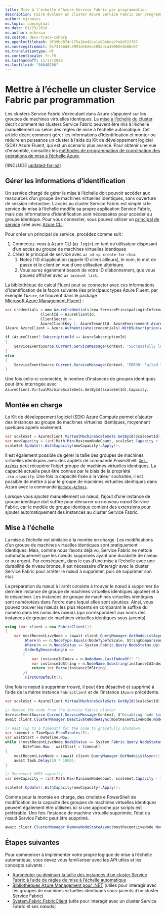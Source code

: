 ```yaml
---
title: Mise à l’échelle d’Azure Service Fabric par programmation
description: Faire évoluer un cluster Azure Service Fabric par programmation, selon des déclencheurs personnalisés
author: mjrousos
ms.topic: conceptual
ms.date: 01/23/2018
ms.author: mikerou
ms.custom: devx-track-csharp
ms.openlocfilehash: 9f39bd874c1f5a1be42ca1c88e6ea2fe8df22f87
ms.sourcegitcommit: 8e7316bd4c4991de62ea485adca30065e5b86c67
ms.translationtype: HT
ms.contentlocale: fr-FR
ms.lasthandoff: 11/17/2020
ms.locfileid: "94648206"
---
```

# <a name="scale-a-service-fabric-cluster-programmatically"></a>Mettre à l’échelle un cluster Service Fabric par programmation 

Les clusters Service Fabric s’exécutant dans Azure s’appuient sur les groupes de machines virtuelles identiques.  La [mise à l’échelle du cluster](./service-fabric-cluster-scale-in-out.md) décrit comment les clusters Service Fabric peuvent être mis à l’échelle manuellement ou selon des règles de mise à l’échelle automatique. Cet article décrit comment gérer les informations d’identification et monter ou réduire en puissance un cluster à l’aide du Kit de développement logiciel (SDK) Azure Fluent, qui est un scénario plus avancé. Pour obtenir une vue d’ensemble, consultez les [méthodes de programmation de coordination des opérations de mise à l’échelle Azure](service-fabric-cluster-scaling.md#programmatic-scaling). 


[!INCLUDE [updated-for-az](../../includes/updated-for-az.md)]

## <a name="manage-credentials"></a>Gérer les informations d’identification
Un service chargé de gérer la mise à l’échelle doit pouvoir accéder aux ressources d’un groupe de machines virtuelles identiques, sans ouverture de session interactive. L’accès au cluster Service Fabric est simple si le service de mise à l’échelle modifie sa propre application Service Fabric, mais des informations d’identification sont nécessaires pour accéder au groupe identique. Pour vous connecter, vous pouvez utiliser un [principal de service](/cli/azure/create-an-azure-service-principal-azure-cli) créé avec [Azure CLI](https://github.com/azure/azure-cli).

Pour créer un principal de service, procédez comme suit :

1. Connectez-vous à Azure CLI (`az login`) en tant qu’utilisateur disposant d’un accès au groupe de machines virtuelles identiques
2. Créez le principal de service avec `az ad sp create-for-rbac`
    1. Notez l’ID d’application (appelé ID client ailleurs), le nom, le mot de passe et le client en vue d’une utilisation ultérieure.
    2. Vous aurez également besoin de votre ID d’abonnement, que vous pouvez afficher avec `az account list`.

La bibliothèque de calcul Fluent peut se connecter avec ces informations d’identification de la façon suivante (les principaux types Azure Fluent, par exemple `IAzure`, se trouvent dans le package [Microsoft.Azure.Management.Fluent](https://www.nuget.org/packages/Microsoft.Azure.Management.Fluent/)) :

```csharp
var credentials = new AzureCredentials(new ServicePrincipalLoginInformation {
                ClientId = AzureClientId,
                ClientSecret = 
                AzureClientKey }, AzureTenantId, AzureEnvironment.AzureGlobalCloud);
IAzure AzureClient = Azure.Authenticate(credentials).WithSubscription(AzureSubscriptionId);

if (AzureClient?.SubscriptionId == AzureSubscriptionId)
{
    ServiceEventSource.Current.ServiceMessage(Context, "Successfully logged into Azure");
}
else
{
    ServiceEventSource.Current.ServiceMessage(Context, "ERROR: Failed to login to Azure");
}
```

Une fois celle-ci connectée, le nombre d’instances de groupes identiques peut être interrogée avec `AzureClient.VirtualMachineScaleSets.GetById(ScaleSetId).Capacity`.

## <a name="scaling-out"></a>Montée en charge
Le Kit de développement logiciel (SDK) Azure Compute permet d’ajouter des instances au groupe de machines virtuelles identiques, moyennant quelques appels seulement.

```csharp
var scaleSet = AzureClient.VirtualMachineScaleSets.GetById(ScaleSetId);
var newCapacity = (int)Math.Min(MaximumNodeCount, scaleSet.Capacity + 1);
scaleSet.Update().WithCapacity(newCapacity).Apply(); 
``` 

Il est également possible de gérer la taille des groupes de machines virtuelles identiques avec des applets de commande PowerShell. [`Get-AzVmss`](/powershell/module/az.compute/get-azvmss) peut récupérer l’objet groupe de machines virtuelles identiques. La capacité actuelle peut être connue par le biais de la propriété `.sku.capacity`. Une fois la capacité fixée à la valeur souhaitée, il est possible de mettre à jour le groupe de machines virtuelles identiques dans Azure avec la commande [`Update-AzVmss`](/powershell/module/az.compute/update-azvmss).

Lorsque vous ajoutez manuellement un nœud, l’ajout d’une instance de groupe identique doit suffire pour démarrer un nouveau nœud Service Fabric, car le modèle de groupe identique contient des extensions pour ajouter automatiquement des instances au cluster Service Fabric. 

## <a name="scaling-in"></a>Mise à l'échelle

La mise à l’échelle est similaire à la montée en charge. Les modifications d’un groupe de machines virtuelles identiques sont pratiquement identiques. Mais, comme nous l’avons déjà vu, Service Fabric ne nettoie automatiquement que les nœuds supprimés ayant une durabilité de niveau or ou argent. Par conséquent, dans le cas d’une mise à l’échelle avec une durabilité de niveau bronze, il est nécessaire d’interagir avec le cluster Service Fabric pour arrêter le nœud à supprimer, puis de supprimer son état.

La préparation du nœud à l’arrêt consiste à trouver le nœud à supprimer (la dernière instance de groupe de machines virtuelles identiques ajoutée) et à le désactiver. Les instances de groupe de machines virtuelles identiques sont numérotées dans l’ordre dans lequel elles sont ajoutées. Ainsi, vous pouvez trouver les nœuds les plus récents en comparant le suffixe du numéro dans les noms des nœuds (qui correspondent aux noms des instances de groupe de machines virtuelles identiques sous-jacents). 

```csharp
using (var client = new FabricClient())
{
    var mostRecentLiveNode = (await client.QueryManager.GetNodeListAsync())
        .Where(n => n.NodeType.Equals(NodeTypeToScale, StringComparison.OrdinalIgnoreCase))
        .Where(n => n.NodeStatus == System.Fabric.Query.NodeStatus.Up)
        .OrderByDescending(n =>
        {
            var instanceIdIndex = n.NodeName.LastIndexOf("_");
            var instanceIdString = n.NodeName.Substring(instanceIdIndex + 1);
            return int.Parse(instanceIdString);
        })
        .FirstOrDefault();
```

Une fois le nœud à supprimer trouvé, il peut être désactivé et supprimé à l’aide de la même instance `FabricClient` et de l’instance `IAzure` précédente.

```csharp
var scaleSet = AzureClient.VirtualMachineScaleSets.GetById(ScaleSetId);

// Remove the node from the Service Fabric cluster
ServiceEventSource.Current.ServiceMessage(Context, $"Disabling node {mostRecentLiveNode.NodeName}");
await client.ClusterManager.DeactivateNodeAsync(mostRecentLiveNode.NodeName, NodeDeactivationIntent.RemoveNode);

// Wait (up to a timeout) for the node to gracefully shutdown
var timeout = TimeSpan.FromMinutes(5);
var waitStart = DateTime.Now;
while ((mostRecentLiveNode.NodeStatus == System.Fabric.Query.NodeStatus.Up || mostRecentLiveNode.NodeStatus == System.Fabric.Query.NodeStatus.Disabling) &&
        DateTime.Now - waitStart < timeout)
{
    mostRecentLiveNode = (await client.QueryManager.GetNodeListAsync()).FirstOrDefault(n => n.NodeName == mostRecentLiveNode.NodeName);
    await Task.Delay(10 * 1000);
}

// Decrement VMSS capacity
var newCapacity = (int)Math.Max(MinimumNodeCount, scaleSet.Capacity - 1); // Check min count 

scaleSet.Update().WithCapacity(newCapacity).Apply(); 
```

Comme pour la montée en charge, des cmdlets e PowerShell de modification de la capacité des groupes de machines virtuelles identiques peuvent également être utilisées ici si une approche par scripts est préférable. Une fois l’instance de machine virtuelle supprimée, l’état du nœud Service Fabric peut être supprimé.

```csharp
await client.ClusterManager.RemoveNodeStateAsync(mostRecentLiveNode.NodeName);
```

## <a name="next-steps"></a>Étapes suivantes

Pour commencer à implémenter votre propre logique de mise à l’échelle automatique, vous devez vous familiariser avec les API utiles et les concepts suivants :

- [Augmenter ou diminuer la taille des instances d’un cluster Service Fabric à l’aide de règles de mise à l’échelle automatique](./service-fabric-cluster-scale-in-out.md)
- [Bibliothèques Azure Management pour .NET](https://github.com/Azure/azure-libraries-for-net) (utiles pour interagir avec les groupes de machines virtuelles identiques sous-jacents d’un cluster Service Fabric)
- [System.Fabric.FabricClient](/dotnet/api/system.fabric.fabricclient) (utile pour interagir avec un cluster Service Fabric et ses nœuds)
